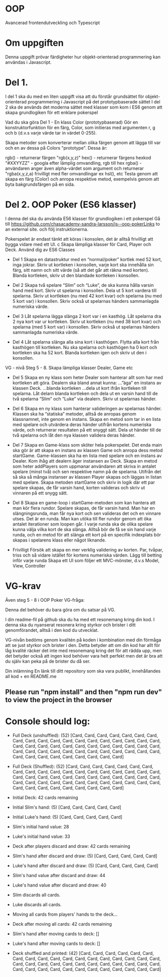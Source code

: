 # OOP

Avancerad frontendutveckling och Typescript

# Om uppgiften

Denna uppgift prövar färdigheter hur objekt-orienterad programmering kan användas i Javascript.

# Del 1.

I del 1 ska du med en liten uppgift visa att du förstår grundsättet för objekt-orienterad programmering i Javascript på det prototypbaserade sättet
I del 2 ska de används det moderna sättet med klasser som kom i ES6 genom att skapa grundlogiken för ett enklare pokerspel

Vad du ska göra
Del 1 - En klass Color (prototypbaserad)
Gör en konstruktorfunktion för en färg, Color, som initieras med argumenten r, g och b (d.v.s varje värde tar in värdet 0-255).

Skapa metoder som konverterar mellan olika färgen genom att lägga till var och en av dessa på Colors "prototype". Dessa är:

rgb() - returnerar färgen "rgb(x,y,z)"
hex() - returnerar färgens hexkod "#XXYYZZ" - googla efter lämplig omvandling, rgb till hex
rgba() - användaren anger även alpha-värdet som argument och returnerar "rgba(x,y,z,a)
frivilligt med fler omvandlingar ex hsl(), etc
Testa genom att skapa en färg (Color) och anropa respektive metod, exempelvis genom att byta bakgrundsfärgen på en sida.

# Del 2. OOP Poker (ES6 klasser)

I denna del ska du använda E56 klasser för grundlogiken i ett pokerspel Gå till https://github.com/chasacademy-sandra-larsson/js--oop-pokerLinks to an external site. och följ instruktionerna.

Pokerspelet är endast tänkt att köras i konsolen, det är alltså frivilligt att bygga vidare med ett UI.
c
Skapa lämpliga klasser för Card, Player och Deck. Använd dig av ES6 Classes

- Del 1
  Skapa en datastruktur med en “normal/poker” kortlek med 52 kort, inga jokrar. Skriv ut kortleken i konsollen, varje kort ska innehålla sin färg, sitt namn och sitt värde (så att det går att räkna med korten). Blanda kortleken, skriv ut den blandade kortleken i konsollen.

- Del 2
  Skapa två spelare “Slim” och “Luke”, de ska kunna hålla varsin hand med kort. Skriv ut spelarna i konsollen. Dela ut 5 kort vardera till spelarna. Skriv ut kortleken (nu med 42 kort kvar) och spelarna (nu med 5 kort var) i konsollen. Skriv också ut spelarnas händers sammanlagda numeriska värde.

- Del 3
  Låt spelarna lägga slänga 2 kort var i en kasthög. Låt spelarna dra 2 nya kort var ur kortleken. Skriv ut kortleken (nu med 38 kort kvar) och spelarna (med 5 kort var) i konsollen. Skriv också ut spelarnas händers sammanlagda numeriska värde.

- Del 4
  Låt spelarna slänga alla sina kort i kasthögen. Flytta alla kort från kasthögen till kortleken. Nu ska spelarna och kasthögen ha 0 kort och kortleken ska ha 52 kort. Blanda kortleken igen och skriv ut den i konsollen.

VG - nivå
Steg 5 - 8. Skapa lämpliga klasser Dealer, Game etc

- Del 5
  Skapa en ny klass som heter Dealer som hanterar allt som har med kortleken att göra. Dealern ska bland annat kunna: …”äga” en instans av klassen Deck. …blanda kortleken …dela ut kort ifrån kortleken till spelarna. Låt delarn blanda kortleken och dela ut en varsin hand till de två spelarna “Slim” och “Luke” via dealern. Skriv ut spelarnas händer.

- Del 6
  Skapa en ny klass som hanterar valideringen av spelarnas händer. Klassen ska ha “statiska” metoder, alltså de anropas genom klassnamnet, inte genom en instans. Skapa en metod som tar in en lista med spelare och utvärdera deras händer utifrån kortens numeriska värde, och returnerar resultaten på ett snyggt sätt. Dela ut händer till de två spelarna och låt den nya klassen validera deras händer.

- Del 7
  Skapa en Game-klass som sköter hela pokerspelet. Det enda main ska gör är att skapa en instans av klassen Game och anropa dess metod startGame. Game-klassen ska ha en lista med spelare och en instans av Dealer. Kom ihåg att dealern äger instansen av Deck. Skapa en metod som heter addPlayers som uppmanar användaren att skriva in antalet spelare (minst två) och sen respektive namn på de spelarna. Utifrån det så ska så många instanser av klassen Player skapas och läggas in listan med spelare. Skapa metoden startGame och skriv in logik där ett par spelare skapas, de får varsin hand, korten valideras och skriv ut vinnaren på ett snygg sätt.

- Del 8
  Skapa en game-loop i startGame-metoden som kan hantera att man kör flera rundor. Spelare skapas, de får varsin hand. Man har en slängningsrunda, man får nya kort och sen valideras det och en vinnare utses. Det är en runda. Man kan utöka till fler rundor genom att öka antalet iterationer som loopen går. I varje runda ska de olika spelare kunna välja vilka kort de ska slänga. Alltså bör de få se sin hand varje runda, och en metod för att slänga ett kort på en specifik indexplats bör skapas i spelarens klass eller något liknande.

- Frivilligt
  Försök att skapa en mer verklig validering av korten. Par, tvåpar, triss och så vidare istället för kortens numeriska värden.
  Lägg till betting inför varje runda
  Skapa ett UI som följer ett MVC-mönster, d.v.s Model, View, Controller

# VG-krav

Även steg 5 - 8 i OOP Poker
VG-fråga:

Denna del behöver du bara göra om du satsar på VG.

I din readme-fil på github ska du ha med ett resonemang kring din kod. I denna ska du nyanserat resonera kring styrkor och brister i ditt genomförandet, alltså i den kod du utvecklat.

VG-nivån bedöms genom kvalitén på koden i kombination med din förmåga att se just styrkor och brister i den. Detta betyder att om din kod har allt för låg kvalité räcker det inte med resonemang kring det för att rädda upp, men det betyder också att ingen kod behöver vara helt perfekt men det är bra att du själv kan peka på de brister du då ser.

Din inlämning
En länk till ditt repository som ska vara publikt, innehållandes all kod + en README.me

##

## Please run "npm install" and then "npm run dev" to view the project in the browser


# Console should log:
- Full Deck (unshuffled): (52) [Card, Card, Card, Card, Card, Card, Card, Card, Card, Card, Card, Card, Card, Card, Card, Card, Card, Card, Card, Card, Card, Card, Card, Card, Card, Card, Card, Card, Card, Card, Card, Card, Card, Card, Card, Card, Card, Card, Card, Card, Card, Card, Card, Card, Card, Card, Card, Card, Card, Card, Card, Card]
  
- Full Deck (Shuffled): (52) [Card, Card, Card, Card, Card, Card, Card, Card, Card, Card, Card, Card, Card, Card, Card, Card, Card, Card, Card, Card, Card, Card, Card, Card, Card, Card, Card, Card, Card, Card, Card, Card, Card, Card, Card, Card, Card, Card, Card, Card, Card, Card, Card, Card, Card, Card, Card, Card, Card, Card, Card, Card]
- Initial Deck: 42 cards remaining
- Initial Slim's hand: (5) [Card, Card, Card, Card, Card]
- Initial Luke's hand: (5) [Card, Card, Card, Card, Card]
- Slim's initial hand value: 28
- Luke's initial hand value: 33
- Deck after players discard and draw: 42 cards remaining
- Slim's hand after discard and draw: (5) [Card, Card, Card, Card, Card]
- Luke's hand after discard and draw: (5) [Card, Card, Card, Card, Card]
- Slim's hand value after discard and draw: 44
- Luke's hand value after discard and draw: 40
- Slim discards all cards.
- Luke discards all cards.
- Moving all cards from players' hands to the deck...
- Deck after moving all cards: 42 cards remaining
- Slim's hand after moving cards to deck: []
- Luke's hand after moving cards to deck: []
- Deck shuffled and printed: (42) [Card, Card, Card, Card, Card, Card, Card, Card, Card, Card, Card, Card, Card, Card, Card, Card, Card, Card, Card, Card, Card, Card, Card, Card, Card, Card, Card, Card, Card, Card, Card, Card, Card, Card, Card, Card, Card, Card, Card, Card, Card, Card]